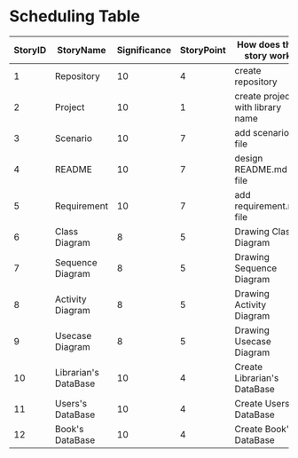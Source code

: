 # Scheduling Table
StoryID | StoryName | Significance | StoryPoint |  How does this story work | ImportantPoint
------------ | ------------- | ------------- | ------------- | ------------- | - 
1 | Repository | 10 | 4 | create repository | .
2 | Project | 10 | 1 | create project with library name | .
3 | Scenario | 10 | 7 | add scenario file | . 
4 | README | 10 | 7 | design README.md file | . 
5 | Requirement | 10 | 7 | add requirement.md file | . 
6 | Class Diagram  | 8 | 5 | Drawing Class Diagram | .
7 | Sequence Diagram  | 8 | 5 | Drawing Sequence Diagram | .
8 | Activity Diagram | 8 | 5 | Drawing Activity Diagram | .
9 | Usecase Diagram | 8 | 5 | Drawing Usecase Diagram | .
10 | Librarian's DataBase | 10 | 4 | Create Librarian's DataBase | .
11 | Users's DataBase | 10 | 4 | Create Users's DataBase | .
12 | Book's DataBase | 10 | 4 | Create Book's DataBase | .



